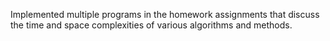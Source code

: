 Implemented multiple programs in the homework assignments that discuss the time and space complexities of various algorithms and methods.